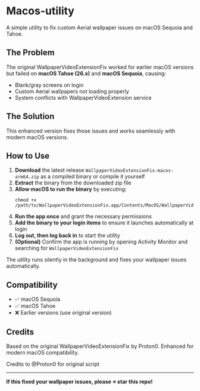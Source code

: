 # Macos-utility

A simple utility to fix custom Aerial wallpaper issues on macOS Sequoia and Tahoe.

## The Problem

The original WallpaperVideoExtensionFix worked for earlier macOS versions but failed on **macOS Tahoe (26.x)** and **macOS Sequoia**, causing:
- Blank/gray screens on login
- Custom Aerial wallpapers not loading properly
- System conflicts with WallpaperVideoExtension service

## The Solution

This enhanced version fixes those issues and works seamlessly with modern macOS versions.

## How to Use

1. **Download** the latest release `WallpaperVideoExtensionFix-macos-arm64.zip` as a compiled binary or compile it yourself
2. **Extract** the binary from the downloaded zip file
3. **Allow macOS to run the binary** by executing:
   ```
   chmod +x /path/to/WallpaperVideoExtensionFix.app/Contents/MacOS/WallpaperVideoExtensionFix
   ```
4. **Run the app once** and grant the necessary permissions
5. **Add the binary to your login items** to ensure it launches automatically at login
6. **Log out, then log back in** to start the utility
7. **(Optional)** Confirm the app is running by opening Activity Monitor and searching for `WallpaperVideoExtensionFix`

The utility runs silently in the background and fixes your wallpaper issues automatically.

## Compatibility

- ✅ macOS Sequoia
- ✅ macOS Tahoe
- ❌ Earlier versions (use original version)

## Credits

Based on the original WallpaperVideoExtensionFix by Proton0. Enhanced for modern macOS compatibility.

Credits to @Proton0 for original script

---

**If this fixed your wallpaper issues, please ⭐ star this repo!**
